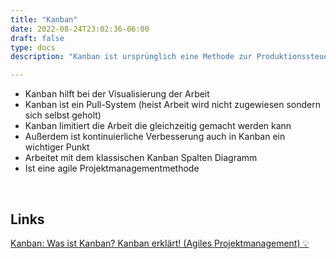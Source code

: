 ```yaml
---
title: "Kanban"
date: 2022-08-24T23:02:36-06:00
draft: false
type: docs
description: "Kanban ist ursprünglich eine Methode zur Produktionssteuerung. Heutzutage kann sie allerdings auch als Projektmanagement-Methode für unter anderem Software-Projekte eingesetzt werden."

---
```


- Kanban hilft bei der Visualisierung der Arbeit
- Kanban ist ein Pull-System (heist Arbeit wird nicht zugewiesen sondern sich selbst geholt)
- Kanban limitiert die Arbeit die gleichzeitig gemacht werden kann
- Außerdem ist kontinuierliche Verbesserung auch in Kanban ein wichtiger Punkt
- Arbeitet mit dem klassischen Kanban Spalten Diagramm
- Ist eine agile Projektmanagementmethode

<br>

## Links

[Kanban: Was ist Kanban? Kanban erklärt! (Agiles Projektmanagement) 💡](https://www.youtube.com/watch?v=Tf-zcpwM5uQ)
